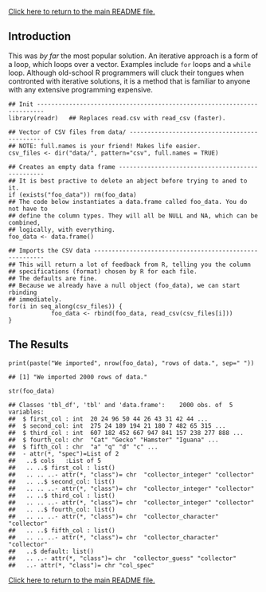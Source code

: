 [Click here to return to the main README file.](./README.md)

Introduction
------------

This was *by far* the most popular solution. An iterative approach is a
form of a loop, which loops over a vector. Examples include `for` loops
and a `while` loop. Although old-school R programmers will cluck their
tongues when contronted with iterative solutions, it is a method that is
familiar to anyone with any extensive programming expensive.

    ## Init ------------------------------------------------------------------------
    library(readr)   ## Replaces read.csv with read_csv (faster).

    ## Vector of CSV files from data/ ----------------------------------------------
    ## NOTE: full.names is your friend! Makes life easier.
    csv_files <- dir("data/", pattern="csv", full.names = TRUE)

    ## Creates an empty data frame -------------------------------------------------
    ## It is best practive to delete an abject before trying to aned to it.
    if (exists("foo_data")) rm(foo_data)
    ## The code below instantiates a data.frame called foo_data. You do not have to
    ## define the column types. They will all be NULL and NA, which can be combined,
    ## logically, with everything.
    foo_data <- data.frame()

    ## Imports the CSV data --------------------------------------------------------
    ## This will return a lot of feedback from R, telling you the column
    ## specifications (format) chosen by R for each file.
    ## The defaults are fine.
    ## Because we already have a null object (foo_data), we can start rbinding
    ## immediately.
    for(i in seq_along(csv_files)) {
                foo_data <- rbind(foo_data, read_csv(csv_files[i]))
    }

The Results
-----------

    print(paste("We imported", nrow(foo_data), "rows of data.", sep=" "))

    ## [1] "We imported 2000 rows of data."

    str(foo_data)

    ## Classes 'tbl_df', 'tbl' and 'data.frame':    2000 obs. of  5 variables:
    ##  $ first_col : int  20 24 96 50 44 26 43 31 42 44 ...
    ##  $ second_col: int  275 24 189 194 21 180 7 482 65 315 ...
    ##  $ third_col : int  607 182 452 667 947 841 157 238 277 888 ...
    ##  $ fourth_col: chr  "Cat" "Gecko" "Hamster" "Iguana" ...
    ##  $ fifth_col : chr  "a" "q" "d" "c" ...
    ##  - attr(*, "spec")=List of 2
    ##   ..$ cols   :List of 5
    ##   .. ..$ first_col : list()
    ##   .. .. ..- attr(*, "class")= chr  "collector_integer" "collector"
    ##   .. ..$ second_col: list()
    ##   .. .. ..- attr(*, "class")= chr  "collector_integer" "collector"
    ##   .. ..$ third_col : list()
    ##   .. .. ..- attr(*, "class")= chr  "collector_integer" "collector"
    ##   .. ..$ fourth_col: list()
    ##   .. .. ..- attr(*, "class")= chr  "collector_character" "collector"
    ##   .. ..$ fifth_col : list()
    ##   .. .. ..- attr(*, "class")= chr  "collector_character" "collector"
    ##   ..$ default: list()
    ##   .. ..- attr(*, "class")= chr  "collector_guess" "collector"
    ##   ..- attr(*, "class")= chr "col_spec"

[Click here to return to the main README file.](./README.md)
